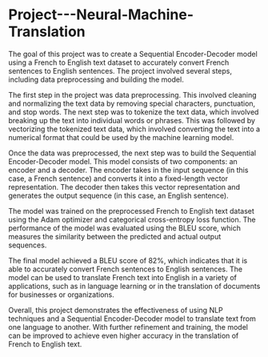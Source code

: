# Project---Neural-Machine-Translation
The goal of this project was to create a Sequential Encoder-Decoder model using a French to English text dataset to accurately convert French sentences to English sentences. The project involved several steps, including data preprocessing and building the model.

The first step in the project was data preprocessing. This involved cleaning and normalizing the text data by removing special characters, punctuation, and stop words. The next step was to tokenize the text data, which involved breaking up the text into individual words or phrases. This was followed by vectorizing the tokenized text data, which involved converting the text into a numerical format that could be used by the machine learning model.

Once the data was preprocessed, the next step was to build the Sequential Encoder-Decoder model. This model consists of two components: an encoder and a decoder. The encoder takes in the input sequence (in this case, a French sentence) and converts it into a fixed-length vector representation. The decoder then takes this vector representation and generates the output sequence (in this case, an English sentence).

The model was trained on the preprocessed French to English text dataset using the Adam optimizer and categorical cross-entropy loss function. The performance of the model was evaluated using the BLEU score, which measures the similarity between the predicted and actual output sequences.

The final model achieved a BLEU score of 82%, which indicates that it is able to accurately convert French sentences to English sentences. The model can be used to translate French text into English in a variety of applications, such as in language learning or in the translation of documents for businesses or organizations.

Overall, this project demonstrates the effectiveness of using NLP techniques and a Sequential Encoder-Decoder model to translate text from one language to another. With further refinement and training, the model can be improved to achieve even higher accuracy in the translation of French to English text.
